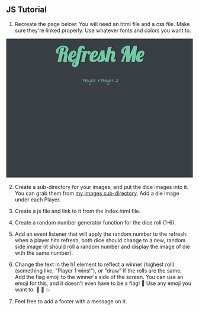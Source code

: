 ## JS Tutorial

1. Recreate the page below:  You will need an html file and a css file. Make sure they're linked properly. 
Use whatever fonts and colors you want to.

![starting_page](/images/starting_page.png)

2. Create a sub-directory for your images, and put the dice images into it. You can grab them from [my images sub-directory](/images).
Add a die image under each Player. 

3. Create a js file and link to it from the index.html file.

4. Create a random number generator function for the dice roll (1-6). 

5. Add an event listener that will apply the random number to the refresh:  when a player hits refresh, 
both dice should change to a new, random side image (it should roll a random number and display the image of die with the same number).

7. Change the text in the h1 element to reflect a winner (highest roll) (something like, "Player 1 wins!"), or "draw" if the rolls are the same. Add the flag 
emoji to the winner's side of the screen. You can use an emoji for this, and it doesn't even have to be a flag! 🚩  Use any emoji you want to. 🦄 🍩 💥

8. Feel free to add a footer with a message on it.
